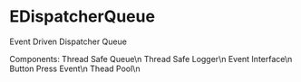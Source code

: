 # EDispatcherQueue
Event Driven Dispatcher Queue

Components:
Thread Safe Queue\n
Thread Safe Logger\n
Event Interface\n
Button Press Event\n
Thead Pool\n
